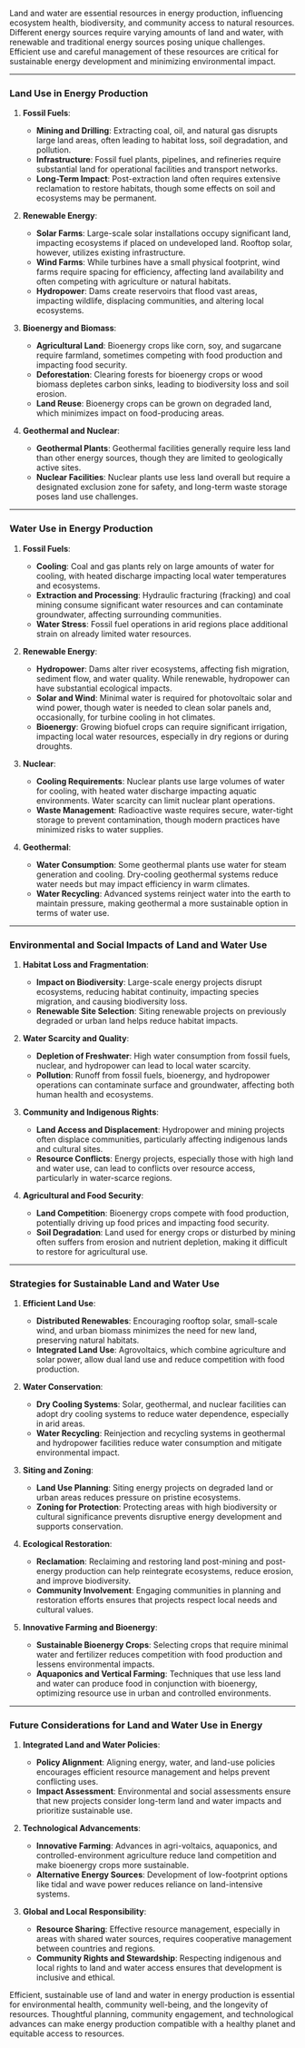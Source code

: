 Land and water are essential resources in energy production, influencing ecosystem health, biodiversity, and community access to natural resources. Different energy sources require varying amounts of land and water, with renewable and traditional energy sources posing unique challenges. Efficient use and careful management of these resources are critical for sustainable energy development and minimizing environmental impact.

---

### Land Use in Energy Production

1. **Fossil Fuels**:
   - **Mining and Drilling**: Extracting coal, oil, and natural gas disrupts large land areas, often leading to habitat loss, soil degradation, and pollution.
   - **Infrastructure**: Fossil fuel plants, pipelines, and refineries require substantial land for operational facilities and transport networks.
   - **Long-Term Impact**: Post-extraction land often requires extensive reclamation to restore habitats, though some effects on soil and ecosystems may be permanent.

2. **Renewable Energy**:
   - **Solar Farms**: Large-scale solar installations occupy significant land, impacting ecosystems if placed on undeveloped land. Rooftop solar, however, utilizes existing infrastructure.
   - **Wind Farms**: While turbines have a small physical footprint, wind farms require spacing for efficiency, affecting land availability and often competing with agriculture or natural habitats.
   - **Hydropower**: Dams create reservoirs that flood vast areas, impacting wildlife, displacing communities, and altering local ecosystems.

3. **Bioenergy and Biomass**:
   - **Agricultural Land**: Bioenergy crops like corn, soy, and sugarcane require farmland, sometimes competing with food production and impacting food security.
   - **Deforestation**: Clearing forests for bioenergy crops or wood biomass depletes carbon sinks, leading to biodiversity loss and soil erosion.
   - **Land Reuse**: Bioenergy crops can be grown on degraded land, which minimizes impact on food-producing areas.

4. **Geothermal and Nuclear**:
   - **Geothermal Plants**: Geothermal facilities generally require less land than other energy sources, though they are limited to geologically active sites.
   - **Nuclear Facilities**: Nuclear plants use less land overall but require a designated exclusion zone for safety, and long-term waste storage poses land use challenges.

---

### Water Use in Energy Production

1. **Fossil Fuels**:
   - **Cooling**: Coal and gas plants rely on large amounts of water for cooling, with heated discharge impacting local water temperatures and ecosystems.
   - **Extraction and Processing**: Hydraulic fracturing (fracking) and coal mining consume significant water resources and can contaminate groundwater, affecting surrounding communities.
   - **Water Stress**: Fossil fuel operations in arid regions place additional strain on already limited water resources.

2. **Renewable Energy**:
   - **Hydropower**: Dams alter river ecosystems, affecting fish migration, sediment flow, and water quality. While renewable, hydropower can have substantial ecological impacts.
   - **Solar and Wind**: Minimal water is required for photovoltaic solar and wind power, though water is needed to clean solar panels and, occasionally, for turbine cooling in hot climates.
   - **Bioenergy**: Growing biofuel crops can require significant irrigation, impacting local water resources, especially in dry regions or during droughts.

3. **Nuclear**:
   - **Cooling Requirements**: Nuclear plants use large volumes of water for cooling, with heated water discharge impacting aquatic environments. Water scarcity can limit nuclear plant operations.
   - **Waste Management**: Radioactive waste requires secure, water-tight storage to prevent contamination, though modern practices have minimized risks to water supplies.

4. **Geothermal**:
   - **Water Consumption**: Some geothermal plants use water for steam generation and cooling. Dry-cooling geothermal systems reduce water needs but may impact efficiency in warm climates.
   - **Water Recycling**: Advanced systems reinject water into the earth to maintain pressure, making geothermal a more sustainable option in terms of water use.

---

### Environmental and Social Impacts of Land and Water Use

1. **Habitat Loss and Fragmentation**:
   - **Impact on Biodiversity**: Large-scale energy projects disrupt ecosystems, reducing habitat continuity, impacting species migration, and causing biodiversity loss.
   - **Renewable Site Selection**: Siting renewable projects on previously degraded or urban land helps reduce habitat impacts.

2. **Water Scarcity and Quality**:
   - **Depletion of Freshwater**: High water consumption from fossil fuels, nuclear, and hydropower can lead to local water scarcity.
   - **Pollution**: Runoff from fossil fuels, bioenergy, and hydropower operations can contaminate surface and groundwater, affecting both human health and ecosystems.

3. **Community and Indigenous Rights**:
   - **Land Access and Displacement**: Hydropower and mining projects often displace communities, particularly affecting indigenous lands and cultural sites.
   - **Resource Conflicts**: Energy projects, especially those with high land and water use, can lead to conflicts over resource access, particularly in water-scarce regions.

4. **Agricultural and Food Security**:
   - **Land Competition**: Bioenergy crops compete with food production, potentially driving up food prices and impacting food security.
   - **Soil Degradation**: Land used for energy crops or disturbed by mining often suffers from erosion and nutrient depletion, making it difficult to restore for agricultural use.

---

### Strategies for Sustainable Land and Water Use

1. **Efficient Land Use**:
   - **Distributed Renewables**: Encouraging rooftop solar, small-scale wind, and urban biomass minimizes the need for new land, preserving natural habitats.
   - **Integrated Land Use**: Agrovoltaics, which combine agriculture and solar power, allow dual land use and reduce competition with food production.

2. **Water Conservation**:
   - **Dry Cooling Systems**: Solar, geothermal, and nuclear facilities can adopt dry cooling systems to reduce water dependence, especially in arid areas.
   - **Water Recycling**: Reinjection and recycling systems in geothermal and hydropower facilities reduce water consumption and mitigate environmental impact.

3. **Siting and Zoning**:
   - **Land Use Planning**: Siting energy projects on degraded land or urban areas reduces pressure on pristine ecosystems.
   - **Zoning for Protection**: Protecting areas with high biodiversity or cultural significance prevents disruptive energy development and supports conservation.

4. **Ecological Restoration**:
   - **Reclamation**: Reclaiming and restoring land post-mining and post-energy production can help reintegrate ecosystems, reduce erosion, and improve biodiversity.
   - **Community Involvement**: Engaging communities in planning and restoration efforts ensures that projects respect local needs and cultural values.

5. **Innovative Farming and Bioenergy**:
   - **Sustainable Bioenergy Crops**: Selecting crops that require minimal water and fertilizer reduces competition with food production and lessens environmental impacts.
   - **Aquaponics and Vertical Farming**: Techniques that use less land and water can produce food in conjunction with bioenergy, optimizing resource use in urban and controlled environments.

---

### Future Considerations for Land and Water Use in Energy

1. **Integrated Land and Water Policies**:
   - **Policy Alignment**: Aligning energy, water, and land-use policies encourages efficient resource management and helps prevent conflicting uses.
   - **Impact Assessment**: Environmental and social assessments ensure that new projects consider long-term land and water impacts and prioritize sustainable use.

2. **Technological Advancements**:
   - **Innovative Farming**: Advances in agri-voltaics, aquaponics, and controlled-environment agriculture reduce land competition and make bioenergy crops more sustainable.
   - **Alternative Energy Sources**: Development of low-footprint options like tidal and wave power reduces reliance on land-intensive systems.

3. **Global and Local Responsibility**:
   - **Resource Sharing**: Effective resource management, especially in areas with shared water sources, requires cooperative management between countries and regions.
   - **Community Rights and Stewardship**: Respecting indigenous and local rights to land and water access ensures that development is inclusive and ethical.

Efficient, sustainable use of land and water in energy production is essential for environmental health, community well-being, and the longevity of resources. Thoughtful planning, community engagement, and technological advances can make energy production compatible with a healthy planet and equitable access to resources.